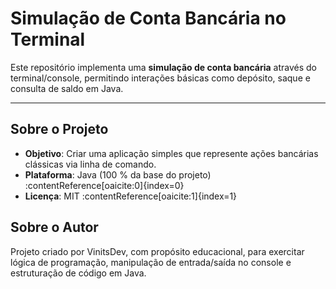 # Simulação de Conta Bancária no Terminal

Este repositório implementa uma **simulação de conta bancária** através do terminal/console, permitindo interações básicas como depósito, saque e consulta de saldo em Java.

---

##  Sobre o Projeto

- **Objetivo**: Criar uma aplicação simples que represente ações bancárias clássicas via linha de comando.
- **Plataforma**: Java (100 % da base do projeto) :contentReference[oaicite:0]{index=0}
- **Licença**: MIT :contentReference[oaicite:1]{index=1}

## Sobre o Autor

Projeto criado por VinitsDev, com propósito educacional, para exercitar lógica de programação, manipulação de entrada/saída no console e estruturação de código em Java.

